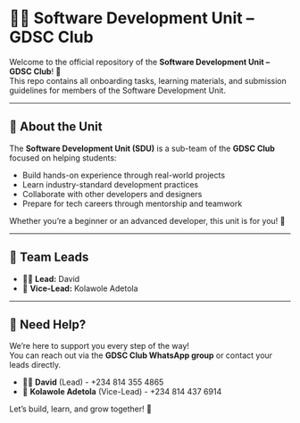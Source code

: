 # 🧑‍💻 Software Development Unit – GDSC Club

Welcome to the official repository of the **Software Development Unit – GDSC Club**! 🚀  
This repo contains all onboarding tasks, learning materials, and submission guidelines for members of the Software Development Unit.

---

## 🎯 **About the Unit**

The **Software Development Unit (SDU)** is a sub-team of the **GDSC Club** focused on helping students:
- Build hands-on experience through real-world projects  
- Learn industry-standard development practices  
- Collaborate with other developers and designers  
- Prepare for tech careers through mentorship and teamwork  

Whether you’re a beginner or an advanced developer, this unit is for you! 💪  

---

## 👥 **Team Leads**
- 🧑‍💻 **Lead:** David  
- 🤝 **Vice-Lead:** Kolawole Adetola  

---


## 💬 **Need Help?**

We’re here to support you every step of the way!  
You can reach out via the **GDSC Club WhatsApp group** or contact your leads directly.

- 🧑‍💻 **David** (Lead)  - +234 814 355 4865
- 🤝 **Kolawole Adetola** (Vice-Lead)  - +234 814 437 6914

Let’s build, learn, and grow together! 🚀  
